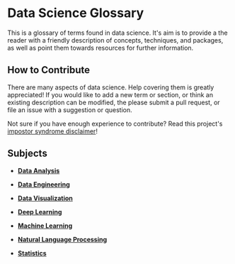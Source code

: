 Data Science Glossary
=====================

This is a glossary of terms found in data science. It's aim is to provide a the reader with a friendly description of concepts, techniques, and packages, as well as point them towards resources for further information.

## How to Contribute

There are many aspects of data science. Help covering them is greatly appreciated! If you would like to add a new term or section, or think an existing description can be modified, the please submit a pull request, or file an issue with a suggestion or question.

Not sure if you have enough experience to contribute? Read this project's [impostor syndrome disclaimer](impostor-syndrome-disclaimer.md)!

## Subjects

- [**Data Analysis**](data-analysis/data-analysis.md)

- [**Data Engineering**](data-eng/data-eng.md)

- [**Data Visualization**](data-viz/data-viz.md)

- [**Deep Learning**](deep-learning/deep-learning.md)

- [**Machine Learning**](ml/ml.md)

- [**Natural Language Processing**](nlp/nlp.md)

- [**Statistics**](stats/stats.md)